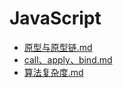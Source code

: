 # JavaScript
- [原型与原型链.md](./01原型与原型链.md)
- [call、apply、bind.md](./02call、apply、bind.md)
- [算法复杂度.md](./03算法复杂度.md)